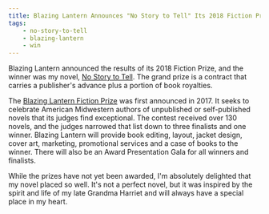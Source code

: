 ```yaml
---
title: Blazing Lantern Announces "No Story to Tell" Its 2018 Fiction Prize Winner
tags:
    - no-story-to-tell
    - blazing-lantern
    - win
---
```

Blazing Lantern announced the results of its 2018 Fiction Prize, and the winner was my novel, <a href="http://www.blazinglantern.com/winner-miles-rausch.html" target="_blank" rel="noopener">No Story to Tell</a>. The grand prize is a contract that carries a publisher's advance plus a portion of book royalties.

<!--more-->

The <a href="http://www.blazinglantern.com/fiction-prize.html" target="_blank" rel="noopener">Blazing Lantern Fiction Prize</a> was first announced in 2017. It seeks to celebrate American Midwestern authors of unpublished or self-published novels that its judges find exceptional. The contest received over 130 novels, and the judges narrowed that list down to three finalists and one winner. Blazing Lantern will provide book editing, layout, jacket design, cover art, marketing, promotional services and a case of books to the winner. There will also be an Award Presentation Gala for all winners and finalists.

While the prizes have not yet been awarded, I'm absolutely delighted that my novel placed so well. It's not a perfect novel, but it was inspired by the spirit and life of my late Grandma Harriet and will always have a special place in my heart.